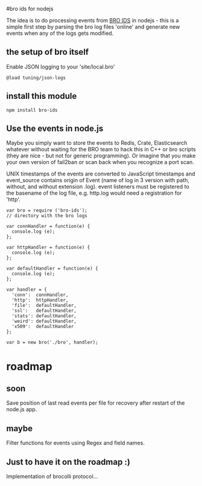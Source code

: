 #bro ids for nodejs

The idea is to do processing events from [BRO IDS](https://www.bro.org) in nodejs - this is a simple first step  by parsing the bro log files 'online' and
generate new events when any of the logs gets modified.

## the setup of bro itself

Enable JSON logging to your 'site/local.bro'
```
@load tuning/json-logs
```

## install this module

```
npm install bro-ids
```

## Use the events in node.js

Maybe you simply want to store the events to Redis, Crate, Elasticsearch whatever without waiting for the BRO team to hack this in C++ or bro scripts (they are nice - but not for generic programming).
Or imagine that you make your own version of fail2ban or scan back when you recognize a port scan.

UNIX timestamps of the events are converted to JavaScript timestamps and event_source contains origin of Event (name of log in 3 version with path, without, and without extension .log).
event listeners must be registered to the basename of the log file, e.g. http.log would need a registration for 'http'.


```
var bro = require ('bro-ids');
// directory with the bro logs

var connHandler = function(e) {
  console.log (e);
};

var httpHandler = function(e) {
  console.log (e);
};

var defaultHandler = function(e) {
  console.log (e);
};

var handler = {
  'conn':  connHandler,
  'http':  httpHandler,
  'file':  defaultHandler,
  'ssl':   defaultHandler,
  'stats': defaultHandler,
  'weird': defaultHandler,
  'x509':  defaultHandler
};

var b = new bro('./bro', handler);
```

# roadmap

## soon

Save position of last read events per file for recovery after restart of the node.js app.

## maybe

Filter functions for events using Regex and field names.

## Just to have it on the roadmap :)

Implementation of brocolli protocol...
